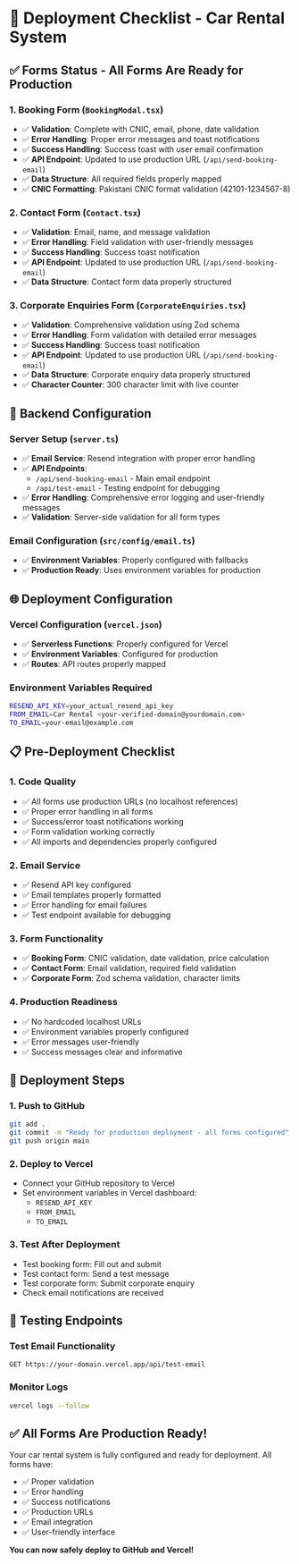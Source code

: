 # 🚀 Deployment Checklist - Car Rental System

## ✅ Forms Status - All Forms Are Ready for Production

### 1. **Booking Form** (`BookingModal.tsx`)
- ✅ **Validation**: Complete with CNIC, email, phone, date validation
- ✅ **Error Handling**: Proper error messages and toast notifications
- ✅ **Success Handling**: Success toast with user email confirmation
- ✅ **API Endpoint**: Updated to use production URL (`/api/send-booking-email`)
- ✅ **Data Structure**: All required fields properly mapped
- ✅ **CNIC Formatting**: Pakistani CNIC format validation (42101-1234567-8)

### 2. **Contact Form** (`Contact.tsx`)
- ✅ **Validation**: Email, name, and message validation
- ✅ **Error Handling**: Field validation with user-friendly messages
- ✅ **Success Handling**: Success toast notification
- ✅ **API Endpoint**: Updated to use production URL (`/api/send-booking-email`)
- ✅ **Data Structure**: Contact form data properly structured

### 3. **Corporate Enquiries Form** (`CorporateEnquiries.tsx`)
- ✅ **Validation**: Comprehensive validation using Zod schema
- ✅ **Error Handling**: Form validation with detailed error messages
- ✅ **Success Handling**: Success toast notification
- ✅ **API Endpoint**: Updated to use production URL (`/api/send-booking-email`)
- ✅ **Data Structure**: Corporate enquiry data properly structured
- ✅ **Character Counter**: 300 character limit with live counter

## 🔧 Backend Configuration

### Server Setup (`server.ts`)
- ✅ **Email Service**: Resend integration with proper error handling
- ✅ **API Endpoints**: 
  - `/api/send-booking-email` - Main email endpoint
  - `/api/test-email` - Testing endpoint for debugging
- ✅ **Error Handling**: Comprehensive error logging and user-friendly messages
- ✅ **Validation**: Server-side validation for all form types

### Email Configuration (`src/config/email.ts`)
- ✅ **Environment Variables**: Properly configured with fallbacks
- ✅ **Production Ready**: Uses environment variables for production

## 🌐 Deployment Configuration

### Vercel Configuration (`vercel.json`)
- ✅ **Serverless Functions**: Properly configured for Vercel
- ✅ **Environment Variables**: Configured for production
- ✅ **Routes**: API routes properly mapped

### Environment Variables Required
```bash
RESEND_API_KEY=your_actual_resend_api_key
FROM_EMAIL=Car Rental <your-verified-domain@yourdomain.com>
TO_EMAIL=your-email@example.com
```

## 📋 Pre-Deployment Checklist

### 1. **Code Quality**
- ✅ All forms use production URLs (no localhost references)
- ✅ Proper error handling in all forms
- ✅ Success/error toast notifications working
- ✅ Form validation working correctly
- ✅ All imports and dependencies properly configured

### 2. **Email Service**
- ✅ Resend API key configured
- ✅ Email templates properly formatted
- ✅ Error handling for email failures
- ✅ Test endpoint available for debugging

### 3. **Form Functionality**
- ✅ **Booking Form**: CNIC validation, date validation, price calculation
- ✅ **Contact Form**: Email validation, required field validation
- ✅ **Corporate Form**: Zod schema validation, character limits

### 4. **Production Readiness**
- ✅ No hardcoded localhost URLs
- ✅ Environment variables properly configured
- ✅ Error messages user-friendly
- ✅ Success messages clear and informative

## 🚀 Deployment Steps

### 1. **Push to GitHub**
```bash
git add .
git commit -m "Ready for production deployment - all forms configured"
git push origin main
```

### 2. **Deploy to Vercel**
- Connect your GitHub repository to Vercel
- Set environment variables in Vercel dashboard:
  - `RESEND_API_KEY`
  - `FROM_EMAIL`
  - `TO_EMAIL`

### 3. **Test After Deployment**
- Test booking form: Fill out and submit
- Test contact form: Send a test message
- Test corporate form: Submit corporate enquiry
- Check email notifications are received

## 🧪 Testing Endpoints

### Test Email Functionality
```
GET https://your-domain.vercel.app/api/test-email
```

### Monitor Logs
```bash
vercel logs --follow
```

## ✅ All Forms Are Production Ready!

Your car rental system is fully configured and ready for deployment. All forms have:
- ✅ Proper validation
- ✅ Error handling
- ✅ Success notifications
- ✅ Production URLs
- ✅ Email integration
- ✅ User-friendly interface

**You can now safely deploy to GitHub and Vercel!**
